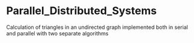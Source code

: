 # Parallel_Distributed_Systems
Calculation of triangles in an undirected graph implemented both in serial and parallel with two separate algorithms
